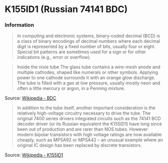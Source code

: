 # K155ID1 (Russian 74141 BDC)

### Information

> In computing and electronic systems, binary-coded decimal (BCD) is a class of binary encodings of decimal numbers where each decimal digit is represented by a fixed number of bits, usually four or eight. Special bit patterns are sometimes used for a sign or for other indications (e.g., error or overflow).

> Inside the nixie tube
> The glass tube contains a wire-mesh anode and multiple cathodes, shaped like numerals or other symbols. Applying power to one cathode surrounds it with an orange glow discharge. The tube is filled with a gas at low pressure, usually mostly neon and often a little mercury or argon, in a Penning mixture.

Source: [Wikipedia - BDC](https://en.wikipedia.org/wiki/Binary-coded_decimal)

> In addition to the tube itself, another important consideration is the relatively high-voltage circuitry necessary to drive the tube. The original 7400 series drivers integrated circuits such as the 74141 BCD decoder driver (or its Russian equivalent the K155ID1) have long since been out of production and are rarer than NOS tubes. However modern bipolar transistors with high voltage ratings are now available cheaply, such as MPSA92 or MPSA42 – an unusual example where an original IC design has been replaced by discrete transistors.

Source: [Wikipedia - K155ID1](https://en.wikipedia.org/wiki/Nixie_tube#Revival)

